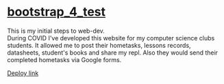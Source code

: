 <a href="https://github.com/syrovezhko/bootstrap_4_test/blob/master/README.md#bootstrap_4_test">
	<h1>bootstrap_4_test</h1>
</a>

<p>
	This is my initial steps to web-dev. <br>
	During COVID I've developed this website for my computer science clubs students. It allowed me to post their hometasks, lessons records, datasheets, student's books and share my repl. Also they would send their completed hometasks via Google forms.
</p>

<a href="https://syrovezhko.github.io/bootstrap_4_test/">Deploy link</a>
